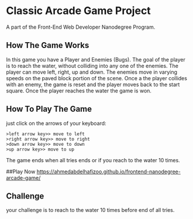 # Classic Arcade Game Project
A part of the Front-End Web Developer Nanodegree Program.

## How The Game Works
In this game you have a Player and Enemies (Bugs). The goal of the player is to reach the water, without colliding into any one of the enemies. The player can move left, right, up and down. The enemies move in varying speeds on the paved block portion of the scene. Once a the player collides with an enemy, the game is reset and the player moves back to the start square. Once the player reaches the water the game is won.

## How To Play The Game
just click on the arrows of your keyboard:

    >left arrow key>> move to left
    >right arrow key>> move to right
    >down arrow key>> move to down
    >up arrow key>> move to up
    
The game ends when all tries ends or if you reach to the water 10 times.

##Play Now
https://ahmedabdelhafizoo.github.io/frontend-nanodegree-arcade-game/

## Challenge
your challenge is to reach to the water 10 times before end of all tries.
